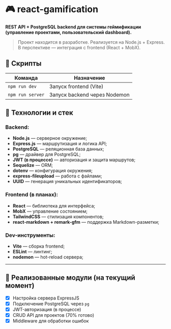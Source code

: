 # 🎮 react-gamification

**REST API + PostgreSQL backend для системы геймификации (управление проектами, пользовательский dashboard).**

> Проект находится в разработке. Реализуется на Node.js + Express. В перспективе — интеграция с frontend (React + MobX).

## 📌 Скрипты

| Команда         | Назначение                    |
|-----------------|-------------------------------|
| `npm run dev`   | Запуск frontend (Vite)        |
| `npm run server`| Запуск backend через Nodemon |


## 🚀 Технологии и стек

### Backend:
- **Node.js** — серверное окружение;
- **Express.js** — маршрутизация и логика API;
- **PostgreSQL** — реляционная база данных;
- **pg** — драйвер для PostgreSQL;
- **JWT (в процессе)** — авторизация и защита маршрутов;
- **Sequelize** — ORM;
- **dotenv** — конфигурация окружения;
- **express-fileupload** — работа с файлами;
- **UUID** — генерация уникальных идентификаторов;

### Frontend (в планах):
- **React** — библиотека для интерфейса;
- **MobX** — управление состоянием;
- **TailwindCSS** — стилизация компонентов;
- **react-markdown + remark-gfm** — поддержка Markdown-разметки;

### Dev-инструменты:
- **Vite** — сборка frontend;
- **ESLint** — линтинг;
- **nodemon** — hot-reload сервера;

---

## 🧩 Реализованные модули (на текущий момент)

- [x] Настройка сервера ExpressJS
- [x] Подключение PostgreSQL через `pg`
- [x] JWT-авторизация (в процессе)
- [x] CRUD API для проектов (70% готово)
- [x] Middleware для обработки ошибок
